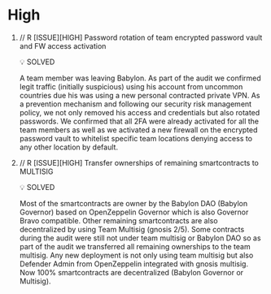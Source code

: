 # High

1. // R [ISSUE][HIGH] Password rotation of team encrypted password vault and FW access activation
    <aside>
    💡 SOLVED
    
    </aside>
    
    A team member was leaving Babylon. As part of the audit we confirmed legit traffic (initially suspicious) using his account from uncommon countries due his was using a new personal contracted private VPN. As a prevention mechanism and following our security risk management policy, we not only removed his access and credentials but also rotated passwords. We confirmed that all 2FA were already activated for all the team members as well as we activated a new firewall on the encrypted password vault to whitelist specific team locations denying access to any other location by default.
    
2. // R [ISSUE][HIGH] Transfer ownerships of remaining smartcontracts to MULTISIG
    <aside>
    💡 SOLVED
    
    </aside>
    
    
    Most of the smartcontracts are owner by the Babylon DAO (Babylon Governor) based on OpenZeppelin Governor which is also Governor Bravo compatible. Other remaining smartcontracts are also decentralized by using Team Multisig (gnosis 2/5). Some contracts during the audit were still not under team multisig or Babylon DAO so as part of the audit we transferred all remaining ownerships to the team multisig. Any new deployment is not only using team multisig but also Defender Admin from OpenZeppelin integrated with gnosis multisig. Now 100% smartcontracts are decentralized (Babylon Governor or Multisig).
    
